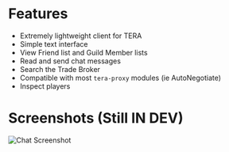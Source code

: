 # Features
* Extremely lightweight client for TERA
* Simple text interface
* View Friend list and Guild Member lists
* Read and send chat messages
* Search the Trade Broker
* Compatible with most `tera-proxy` modules (ie AutoNegotiate)
* Inspect players
# Screenshots (Still IN DEV)
![Chat Screenshot](https://i.imgur.com/MrwtPFI.png "Chat Screenshot")
